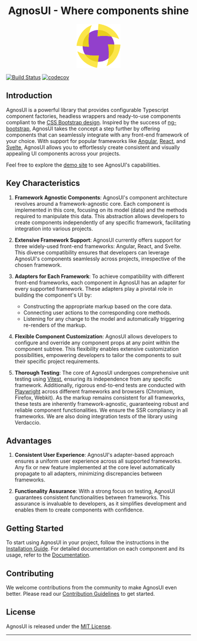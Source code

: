 <h1 align="center">AgnosUI - Where components shine</h1>

<p align="center">
  <img src="demo/static/agnosui-logo.svg" alt="angular-logo" width="120px" height="120px"/>
</p>

[![Build Status](https://github.com/AmadeusITGroup/AgnosUI/workflows/ci/badge.svg?branch=main)](https://github.com/AmadeusITGroup/AgnosUI/actions)
[![codecov](https://codecov.io/gh/AmadeusITGroup/AgnosUI/branch/main/graph/badge.svg)](https://codecov.io/gh/AmadeusITGroup/AgnosUI)

## Introduction

AgnosUI is a powerful library that provides configurable Typescript component factories, headless wrappers and ready-to-use components compliant to the [CSS Bootstrap design](https://getbootstrap.com/). Inspired by the success of [ng-bootstrap](https://ng-bootstrap.github.io/), AgnosUI takes the concept a step further by offering components that can seamlessly integrate with any front-end framework of your choice. With support for popular frameworks like [Angular](https://angular.io/), [React](https://react.dev/), and [Svelte](https://svelte.dev/), AgnosUI allows you to effortlessly create consistent and visually appealing UI components across your projects.

Feel free to explore the [demo site](https://www.agnosui.dev/latest/) to see AgnosUI's capabilities.

## Key Characteristics

1. **Framework Agnostic Components**: AgnosUI's component architecture revolves around a framework-agnostic core. Each component is implemented in this core, focusing on its model (data) and the methods required to manipulate this data. This abstraction allows developers to create components independently of any specific framework, facilitating integration into various projects.

2. **Extensive Framework Support**: AgnosUI currently offers support for three widely-used front-end frameworks: Angular, React, and Svelte. This diverse compatibility ensures that developers can leverage AgnosUI's components seamlessly across projects, irrespective of the chosen framework.

3. **Adapters for Each Framework**: To achieve compatibility with different front-end frameworks, each component in AgnosUI has an adapter for every supported framework. These adapters play a pivotal role in building the component's UI by:

   - Constructing the appropriate markup based on the core data.
   - Connecting user actions to the corresponding core methods.
   - Listening for any change to the model and automatically triggering re-renders of the markup.

4. **Flexible Component Customization**: AgnosUI allows developers to configure and override any component props at any point within the component subtree. This flexibility enables extensive customization possibilities, empowering developers to tailor the components to suit their specific project requirements.

5. **Thorough Testing**: The core of AgnosUI undergoes comprehensive unit testing using [Vitest](https://vitest.dev/), ensuring its independence from any specific framework. Additionally, rigorous end-to-end tests are conducted with [Playwright](https://playwright.dev/) across different frameworks and browsers (Chromium, Firefox, Webkit). As the markup remains consistent for all frameworks, these tests are inherently framework-agnostic, guaranteeing robust and reliable component functionalities. We ensure the SSR compliancy in all frameworks. We are also doing integration tests of the library using Verdaccio.

## Advantages

1. **Consistent User Experience**: AgnosUI's adapter-based approach ensures a uniform user experience across all supported frameworks. Any fix or new feature implemented at the core level automatically propagate to all adapters, minimizing discrepancies between frameworks.

2. **Functionality Assurance**: With a strong focus on testing, AgnosUI guarantees consistent functionalities between frameworks. This assurance is invaluable to developers, as it simplifies development and enables them to create components with confidence.

## Getting Started

To start using AgnosUI in your project, follow the instructions in the [Installation Guide](INSTALLATION.md). For detailed documentation on each component and its usage, refer to the [Documentation](https://www.agnosui.dev/latest/).

## Contributing

We welcome contributions from the community to make AgnosUI even better. Please read our [Contribution Guidelines](CONTRIBUTING.md) to get started.

## License

AgnosUI is released under the [MIT License](LICENSE).

---
